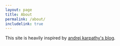 ```yaml
---
layout: page
title: About
permalink: /about/
includelink: true
---
```


This site is heavily inspired by [andrej karpathy's blog](https://karpathy.github.io).
